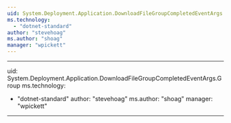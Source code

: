 ```yaml
---
uid: System.Deployment.Application.DownloadFileGroupCompletedEventArgs
ms.technology: 
  - "dotnet-standard"
author: "stevehoag"
ms.author: "shoag"
manager: "wpickett"
---
```


---
uid: System.Deployment.Application.DownloadFileGroupCompletedEventArgs.Group
ms.technology: 
  - "dotnet-standard"
author: "stevehoag"
ms.author: "shoag"
manager: "wpickett"
---
